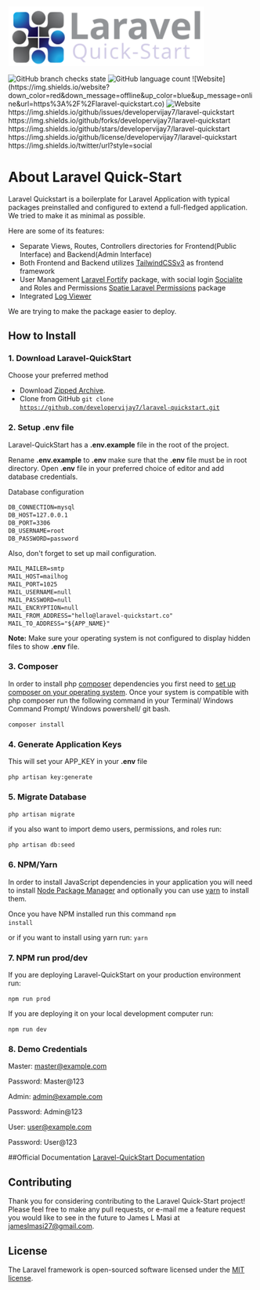 
[<img src="https://github.com/developervijay7/laravel-quickstart/blob/main/resources/images/logo-dark.svg" width="400">](https://laravel-quickstart.co)

<img alt="GitHub branch checks state" src="https://img.shields.io/github/checks-status/developervijay7/laravel-quickstart/main">
<img alt="GitHub language count" src="https://img.shields.io/github/languages/count/developervijay7/laravel-quickstart">
![Website](https://img.shields.io/website?down_color=red&down_message=offline&up_color=blue&up_message=online&url=https%3A%2F%2Flaravel-quickstart.co)
<img alt="Website" src="https://img.shields.io/website?down_color=red&down_message=offline&up_color=blue&up_message=online&url=https%3A%2F%2Flaravel-quickstart.co">
https://img.shields.io/github/issues/developervijay7/laravel-quickstart
https://img.shields.io/github/forks/developervijay7/laravel-quickstart
https://img.shields.io/github/stars/developervijay7/laravel-quickstart
https://img.shields.io/github/license/developervijay7/laravel-quickstart
https://img.shields.io/twitter/url?style=social

# About Laravel Quick-Start

Laravel Quickstart is a boilerplate for Laravel Application with typical packages preinstalled and configured to extend a full-fledged application. We tried to make it as minimal as possible.

Here are some of its features:
- Separate Views, Routes, Controllers directories for Frontend(Public Interface) and Backend(Admin Interface)
- Both Frontend and Backend utilizes [TailwindCSSv3](https://tailwindcss.com/) as frontend framework
- User Management [Laravel Fortify](https://github.com/laravel/fortify) package, with social login [Socialite](https://github.com/laravel/socialite) and Roles and Permissions [Spatie Laravel Permissions](https://github.com/spatie/laravel-permission) package
- Integrated [Log Viewer](https://github.com/ARCANEDEV/LogViewer)


We are trying to make the package easier to deploy.

## How to Install

### 1. Download Laravel-QuickStart 
Choose your preferred method
- Download [Zipped Archive](https://github.com/developervijay7/laravel-quickstart/archive/refs/heads/main.zip).
- Clone from GitHub <code>git clone https://github.com/developervijay7/laravel-quickstart.git</code>

### 2. Setup .env file
Laravel-QuickStart has a **.env.example** file in the root of the project.

Rename **.env.example** to **.env**  make sure that the **.env** file must be in root directory. 
Open **.env** file in your preferred choice of editor and add database credentials.

Database configuration

```dotenv
DB_CONNECTION=mysql
DB_HOST=127.0.0.1
DB_PORT=3306
DB_USERNAME=root
DB_PASSWORD=password
```

Also, don't forget to set up mail configuration.

```dotenv
MAIL_MAILER=smtp
MAIL_HOST=mailhog
MAIL_PORT=1025
MAIL_USERNAME=null
MAIL_PASSWORD=null
MAIL_ENCRYPTION=null
MAIL_FROM_ADDRESS="hello@laravel-quickstart.co"
MAIL_TO_ADDRESS="${APP_NAME}"
```

**Note:** Make sure your operating system is not configured to display hidden files to show **.env** file.

### 3. Composer
In order to install php [composer]() dependencies you first need to [set up composer on your operating system]().
Once your system is compatible with php composer run the following command in your Terminal/ Windows Command Prompt/ Windows powershell/ git bash.

<code>composer install</code>

### 4. Generate Application Keys
This will set your APP_KEY in your **.env** file

<code>php artisan key:generate</code>

### 5. Migrate Database

<code>php artisan migrate</code>

if you also want to import demo users, permissions, and roles run:

<code>php artisan db:seed</code>


### 6. NPM/Yarn
In order to install JavaScript dependencies in your application you will need to install [Node Package Manager]()
and optionally you can use [yarn]() to install them.

Once you have NPM installed run this command
<code>npm install</code>

or if you want to install using yarn run:
<code>yarn</code>


### 7. NPM run prod/dev
If you are deploying Laravel-QuickStart on your production environment run:

<code>npm run prod</code>

If you are deploying it on your local development computer run:

<code>npm run dev</code>

### 8. Demo Credentials

Master: master@example.com

Password: Master@123

Admin: admin@example.com

Password: Admin@123

User: user@example.com

Password: User@123

##Official Documentation
[Laravel-QuickStart Documentation]()

## Contributing

Thank you for considering contributing to the Laravel Quick-Start
project! Please feel free to make any pull requests, or e-mail me a feature request you would like to see in the future to James L Masi at [jameslmasi27@gmail.com](mailto:jameslmasi27@gmail.com).

## License

The Laravel framework is open-sourced software licensed under the  [MIT license](https://opensource.org/licenses/MIT).

